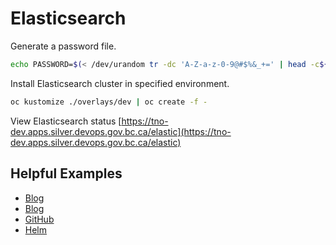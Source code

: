# Elasticsearch

Generate a password file.

```bash
echo PASSWORD=$(< /dev/urandom tr -dc 'A-Z-a-z-0-9@#$%&_+=' | head -c${1:-32}) > ./base/secret.env
```

Install Elasticsearch cluster in specified environment.

```bash
oc kustomize ./overlays/dev | oc create -f -
```

View Elasticsearch status [https://tno-dev.apps.silver.devops.gov.bc.ca/elastic](https://tno-dev.apps.silver.devops.gov.bc.ca/elastic)

## Helpful Examples

- [Blog](https://portworx.com/blog/run-ha-elasticsearch-elk-red-hat-openshift/)
- [Blog](https://blog.knoldus.com/deploying-elasticsearch-on-kubernetes/)
- [GitHub](https://github.com/pires/kubernetes-elasticsearch-cluster/blob/master/es-master.yaml)
- [Helm](https://spot.io/blog/kubernetes-tutorial-successful-deployment-of-elasticsearch/)
